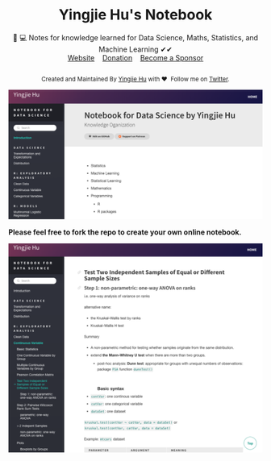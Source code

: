 <h1 align="center"> Yingjie Hu's Notebook </h1>
<div align="center">📝 💻 Notes for knowledge learned for Data Science, Maths, Statistics, and Machine Learning ✔︎✔︎</div>

<div align="center">
	<a href="http://notebook.yingjiehu.com/">Website</a>&nbsp;&nbsp;&nbsp;
	<a href="https://www.patreon.com/yingjie" target="_blank">Donation</a>&nbsp;&nbsp;&nbsp;
	<a href="https://www.patreon.com/yingjie" target="_blank">Become a Sponsor</a>
</div>
<div align="center" style="padding-top:20px">
	<sub>Created and Maintained By <a href="http://yingjiehu.com" target="_blank">Yingjie Hu</a> with ❤️ &nbsp;Follow me on <a href="https://twitter.com/yingjieYJH" target="_blank">Twitter</a>.</sub>
</div>

![](source/figs/screenshot1.png)

<b>Please feel free to fork the repo to create your own online notebook.</b>

![](source/figs/screenshot2.png)